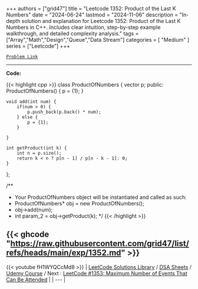 
+++
authors = ["grid47"]
title = "Leetcode 1352: Product of the Last K Numbers"
date = "2024-06-24"
lastmod = "2024-11-06"
description = "In-depth solution and explanation for Leetcode 1352: Product of the Last K Numbers in C++. Includes clear intuition, step-by-step example walkthrough, and detailed complexity analysis."
tags = ["Array","Math","Design","Queue","Data Stream"]
categories = [
    "Medium"
]
series = ["Leetcode"]
+++



[`Problem Link`](https://leetcode.com/problems/product-of-the-last-k-numbers/description/)

---
**Code:**

{{< highlight cpp >}}
class ProductOfNumbers {
    vector<long long> p;
public:
    ProductOfNumbers() {
        p = {1};
    }
    
    void add(int num) {
        if(num > 0) {
            p.push_back(p.back() * num);
        } else {
            p = {1};            
        }

    }
    
    int getProduct(int k) {
        int n = p.size();
        return k < n ? p[n - 1] / p[n - k - 1]: 0;
    }
};

/**
 * Your ProductOfNumbers object will be instantiated and called as such:
 * ProductOfNumbers* obj = new ProductOfNumbers();
 * obj->add(num);
 * int param_2 = obj->getProduct(k);
 */
{{< /highlight >}}

{{< ghcode "https://raw.githubusercontent.com/grid47/list/refs/heads/main/exp/1352.md" >}}
---
{{< youtube fH1WYQCcMd8 >}}
| [LeetCode Solutions Library](https://grid47.xyz/leetcode/) / [DSA Sheets](https://grid47.xyz/sheets/) / [Udemy Course](https://grid47.xyz/courses/) / Next : [LeetCode #1353: Maximum Number of Events That Can Be Attended](https://grid47.xyz/posts/leetcode-1353-maximum-number-of-events-that-can-be-attended-solution/) |
| --- |
